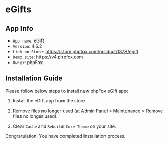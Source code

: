 # eGifts

## App Info

- `App name`: eGift
- `Version`: 4.6.2
- `Link on Store`: https://store.phpfox.com/product/1878/egift
- `Demo site`: https://v4.phpfox.com
- `Owner`: phpFox

## Installation Guide

Please follow below steps to install new phpFox eGift app:

1. Install the eGift app from the store.

2. Remove files no longer used (at Admin Panel > Maintenance > Remove files no longer used).

3. Clear `Cache` and `Rebuild Core Theme` on your site.

Congratulation! You have completed installation process.
